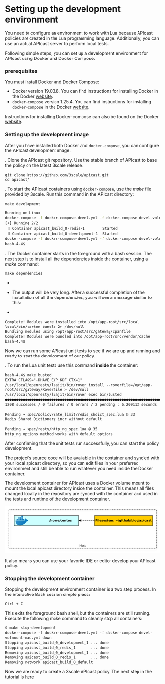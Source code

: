 # Setting up the development environment

You need to configure an environment to work with Lua because APIcast policies are created in the Lua programming language. Additionally, you can use an actual APIcast server to perform local tests.

Following simple steps, you can set up a development environment for APIcast using Docker and Docker Compose.

### prerequisites
You must install Docker and Docker Compose:

   * Docker version 19.03.8. You can find instructions for installing Docker in the Docker [website](https://docs.docker.com/get-docker/).
   * `docker-compose` version 1.25.4. You can find instructions for installing `docker-compose` in the Docker [website](https://docs.docker.com/compose/install/).

Instructions for installing Docker-compose can also be found on the Docker [website](https://docs.docker.com/compose/install/).

### Setting up the development image
After you have installed both Docker and `docker-compose`, you can configure the APIcast development image.

. Clone the APIcast git repository. Use the stable branch of APIcast to base the policy on the latest 3scale release. 

```shell
git clone https://github.com/3scale/apicast.git
cd apicast/
```

. To start the APIcast containers using `docker-compose`,  use the *make* file provided by 3scale. Run this command in the APIcast directory:
```shell
make development
```

```bash
Running on Linux
docker-compose -f docker-compose-devel.yml -f docker-compose-devel-volmount-default.yml up -d
[+] Running 2/2
 ⠿ Container apicast_build_0-redis-1        Started                                                                                                                                                                                                                          0.8s
 ⠿ Container apicast_build_0-development-1  Started                                                                                                                                                                                                                          0.7s
docker-compose -f docker-compose-devel.yml -f docker-compose-devel-volmount-default.yml exec -e COLUMNS="`tput cols`" -e LINES="`tput lines`" --user 1000:1000 development bash
bash-4.4$
```
. The Docker container starts in the foreground with a bash session. The next step is to install all the dependencies inside the container, using a *make* command:

```shell
make dependencies
```

+
* The output will be very long. After a successful completion of the installation of all the dependencies, you will see a message similar to this:
+

```
Complete! Modules were installed into /opt/app-root/src/local
local/bin/carton bundle 2> /dev/null
Bundling modules using /opt/app-root/src/gateway/cpanfile
Complete! Modules were bundled into /opt/app-root/src/vendor/cache
bash-4.4$
```

Now we can run some APIcast unit tests to see if we are up and running and ready to start the development of our policy.

. To run the Lua unit tests use this command **inside** the container:

```shell
bash-4.4$ make busted
EXTRA_CFLAGS="-DHAVE_EVP_KDF_CTX=1" /usr/local/openresty/luajit/bin/rover install --roverfile=/opt/app-root/src/gateway/Roverfile > /dev/null
/usr/local/openresty/luajit/bin/rover exec bin/busted
●●●●●●●●●●●●●●●●●●●●●●●●●●●●●●●●●●●●●●●●●●●●●●●●●●●●●●●●●●●●●●●●●●●●●●●●●●●●●●●●●●●●●●●●●●●●●●●●●●●●●●●●●●●●●●●●●●●●●●●●●●●●●●●●●●●●●●●●●●●●●●●●●●●●●●●●●●●●●●●●●●●●●●●●●●●●●●●●●●●●●●●●●●●●●●●●●●●●●●●●●●●●●●●●●●●●●●●●●●●●●●●●●●●●●●●●●●●●●●●●●●●●●●●●●●●●●●●●◌●●●●●●●●●●●●●●●●●●●●●●●●●●●●●●●●●●●●●●●●●●●●●●●●●●●●●●●●●●●●●●●●●●●●●●●●●●●●●●●●●●◌●●●●●●●●●●●●●●●●●●●●●●●●●●●●●●●●●●●●●●●●●●●●●●●●●●●●●●●●●●●●●●●●●●●●●●●●●●●●●●●●●●●●●●●●●●●●●●●●●●●●●●●●●●●●●●●●●●●●●●●●●●●●●●●●●●●●●●●●●●●●●●●●●●●●●●●●●●●●●●●●●●●●●●●●●●●●●●●●●●●●●●●●●●●●●●●●●●●●●●●●●●●●●●●●●●●●●●●●●●●●●●●●●●●●●●●●●●●●●●●●●●●●●●●●●●●●●●●●●●●●●●●●●●●●●●●●●●●●●●●●●●●●●●●●●●●●●●●●●●●●●●●●●●●●●●●●●●●●●●●●●●●●●●●●●●●●●●●●●●●●●●●●●●●●●●●●●●●●●●●●●●●●●●●●●●●●●●●●●●●●●●●●●●●●●●●●●●●●●●●●●●●●●●●●●●●●●●●●●●●●●●●●●●●●●●●●●●●●●●●●●●●●●●●●●●●●●●●●●●●●●●●●●●●●●●●●●●●●●●●●●●●●●●●●●●●●●●●●●●●●●●●●●●●●●●●●●●●●●●●●●●●●●●●●●●●●●●●●●●●●●●●●●●●●●●●●●●●●●●●●●●●●●●●●●●●●●●●●●●●●●●●●●●●●●●●●●●●●●●●●●●●●●●●●●●●●●●●●●●●●●●●●●●●●●●●●●●●●●●●●●●●●●●●●●●●●●●●●●●●●●●●●●●●●●●●●●●●●●●●●●●●●●●●●●●●●●●●●●●●●●●●●●●●●●●●●●●●●●●●●●●●●●●●●●●●●●●●●●●●●●●●●●●●●●●●●●●●●●●●●●●●●●●●●●●●●●●●●●●●●●●●●●●●●●●●●●●●●●●●●●●●●●●●●●●●●●●●●●●●●●●●●●●●●●●●●●●●●●●●●●●●●●●●●●●●●●●●●●●●●●●●●●●●●●●
1208 successes / 0 failures / 0 errors / 2 pending : 6.209112 seconds

Pending → spec/policy/rate_limit/redis_shdict_spec.lua @ 33
Redis Shared Dictionary incr without default

Pending → spec/resty/http_ng_spec.lua @ 35
http_ng options method works with default options
```

After confirming that the unit tests run successfully, you can start the policy development.

The project’s source code will be available in the container and sync’ed with your local apicast directory, so you can edit files in your preferred environment and still be able to run whatever you need inside the Docker container.

The development container for APIcast uses a Docker volume mount to mount the local apicast directory inside the container. This means all files changed locally in the repository are synced with the container and used in the tests and runtime of the development container.

![APIcast-dev-container-mount](img/apicast-dev-container-mount.png)

It also means you can use your favorite IDE or editor develop your APIcast policy.

### Stopping the development container
Stopping the development environment container is a two step process. In the interactive Bash session simple press:

```
Ctrl + C
```

This exits the foreground bash shell, but the containers are still running. Execute the following make command to cleanly stop all containers:

```shell
$ make stop-development
docker-compose -f docker-compose-devel.yml -f docker-compose-devel-volmount-mac.yml down
Stopping apicast_build_0_development_1 ... done
Stopping apicast_build_0_redis_1       ... done
Removing apicast_build_0_development_1 ... done
Removing apicast_build_0_redis_1       ... done
Removing network apicast_build_0_default
```

Now we are ready to create a 3scale APIcast policy. The next step in the tutorial is [here](POLICY_SCAFFOLD.md)
